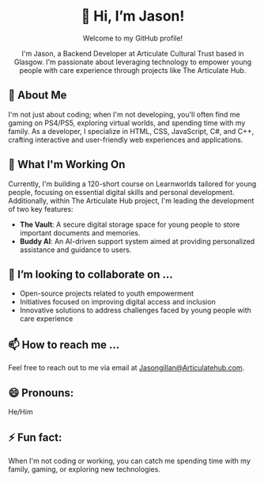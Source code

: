 <div align="center">
  <h1>👋 Hi, I’m Jason!</h1>
  <p>Welcome to my GitHub profile!</p>
  <p>I'm Jason, a Backend Developer at Articulate Cultural Trust based in Glasgow. I'm passionate about leveraging technology to empower young people with care experience through projects like The Articulate Hub.</p>
</div>

## 👀 About Me

I'm not just about coding; when I'm not developing, you'll often find me gaming on PS4/PS5, exploring virtual worlds, and spending time with my family. As a developer, I specialize in HTML, CSS, JavaScript, C#, and C++, crafting interactive and user-friendly web experiences and applications.

## 🌱 What I'm Working On

Currently, I'm building a 120-short course on Learnworlds tailored for young people, focusing on essential digital skills and personal development. Additionally, within The Articulate Hub project, I'm leading the development of two key features:

- **The Vault**: A secure digital storage space for young people to store important documents and memories.
- **Buddy AI**: An AI-driven support system aimed at providing personalized assistance and guidance to users.

## 💞️ I’m looking to collaborate on ...

- Open-source projects related to youth empowerment
- Initiatives focused on improving digital access and inclusion
- Innovative solutions to address challenges faced by young people with care experience

## 📫 How to reach me ...

Feel free to reach out to me via email at Jasongillan@Articulatehub.com.

## 😄 Pronouns:

He/Him

## ⚡ Fun fact:

When I'm not coding or working, you can catch me spending time with my family, gaming, or exploring new technologies.

